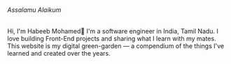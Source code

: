 <h6>Assalamu Alaikum</h6> 
Hi, I'm Habeeb Mohamed👋
I'm a software engineer in India, Tamil Nadu. I love building Front-End projects and sharing what I learn with my mates. This website is my digital green-garden — a compendium of the things I've learned and created over the years.

<!--
**habeebdeveloper/habeebdeveloper** is a ✨ _special_ ✨ repository because its `README.md` (this file) appears on your GitHub profile.

Here are some ideas to get you started:

- 🔭 I’m currently working on ...
- 🌱 I’m currently learning ...
- 👯 I’m looking to collaborate on ...
- 🤔 I’m looking for help with ...
- 💬 Ask me about ...
- 📫 How to reach me: ...
- 😄 Pronouns: ...
- ⚡ Fun fact: ...
-->
